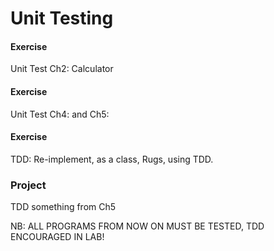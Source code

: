# Unit Testing

#### Exercise
Unit Test Ch2: Calculator

#### Exercise
Unit Test Ch4: and Ch5:

#### Exercise
TDD: Re-implement, as a class, Rugs, using TDD.

### Project

TDD something from Ch5

NB: ALL PROGRAMS FROM NOW ON MUST BE TESTED, TDD ENCOURAGED IN LAB!
